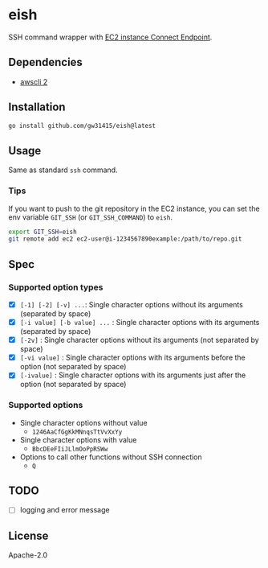 # eish

SSH command wrapper with [EC2 instance Connect Endpoint](https://docs.aws.amazon.com/AWSEC2/latest/UserGuide/create-ec2-instance-connect-endpoints.html).

## Dependencies

- [awscli 2](https://aws.amazon.com/cli/)

## Installation

```sh
go install github.com/gw31415/eish@latest
```

## Usage

Same as standard `ssh` command.

### Tips

If you want to push to the git repository in the EC2 instance, you can set the env variable `GIT_SSH` (or `GIT_SSH_COMMAND`) to `eish`.

```sh
export GIT_SSH=eish
git remote add ec2 ec2-user@i-1234567890example:/path/to/repo.git
```


## Spec

### Supported option types

- [x] `[-1] [-2] [-v] ...`: Single character options without its arguments (separated by space)
- [x] `[-i value] [-b value] ...` : Single character options with its arguments (separated by space)
- [x] `[-2v]` : Single character options without its arguments (not separated by space)
- [x] `[-vi value]` : Single character options with its arguments before the option (not separated by space)
- [x] `[-ivalue]` : Single character options with its arguments just after the option (not separated by space)

### Supported options

- Single character options without value
  - `1246AaCfGgKkMNnqsTtVvXxYy`
- Single character options with value
  - `BbcDEeFIiJLlmOoPpRSWw`
- Options to call other functions without SSH connection
  - `Q`

## TODO

- [ ] logging and error message

## License

Apache-2.0
